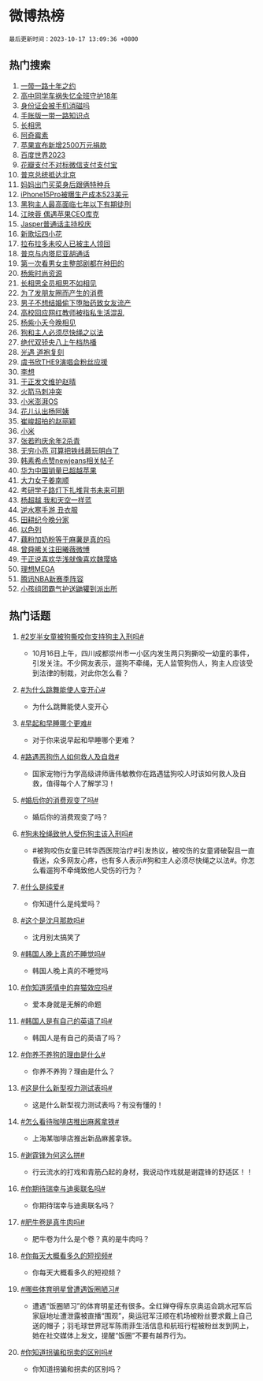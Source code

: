 # 微博热榜

`最后更新时间：2023-10-17 13:09:36 +0800`

## 热门搜索

1. [一带一路十年之约](https://m.weibo.cn/search?containerid=100103type%3D1%26t%3D10%26q%3D%23%E4%B8%80%E5%B8%A6%E4%B8%80%E8%B7%AF%E5%8D%81%E5%B9%B4%E4%B9%8B%E7%BA%A6%23&stream_entry_id=51&isnewpage=1&extparam=seat%3D1%26dgr%3D0%26stream_entry_id%3D51%26c_type%3D51%26q%3D%2523%25E4%25B8%2580%25E5%25B8%25A6%25E4%25B8%2580%25E8%25B7%25AF%25E5%258D%2581%25E5%25B9%25B4%25E4%25B9%258B%25E7%25BA%25A6%2523%26pos%3D0%26cate%3D10103%26filter_type%3Drealtimehot%26display_time%3D1697519375%26pre_seqid%3D1697519375169027179235)
1. [高中同学车祸失忆全班守护18年](https://m.weibo.cn/search?containerid=100103type%3D1%26t%3D10%26q%3D%23%E9%AB%98%E4%B8%AD%E5%90%8C%E5%AD%A6%E8%BD%A6%E7%A5%B8%E5%A4%B1%E5%BF%86%E5%85%A8%E7%8F%AD%E5%AE%88%E6%8A%A418%E5%B9%B4%23&stream_entry_id=31&isnewpage=1&extparam=seat%3D1%26filter_type%3Drealtimehot%26c_type%3D31%26stream_entry_id%3D31%26pos%3D0%26cate%3D5001%26lcate%3D5001%26realpos%3D1%26q%3D%2523%25E9%25AB%2598%25E4%25B8%25AD%25E5%2590%258C%25E5%25AD%25A6%25E8%25BD%25A6%25E7%25A5%25B8%25E5%25A4%25B1%25E5%25BF%2586%25E5%2585%25A8%25E7%258F%25AD%25E5%25AE%2588%25E6%258A%25A418%25E5%25B9%25B4%2523%26flag%3D32768%26dgr%3D0%26band_rank%3D1%26display_time%3D1697519375%26pre_seqid%3D1697519375169027179235)
1. [身份证会被手机消磁吗](https://m.weibo.cn/search?containerid=100103type%3D1%26t%3D10%26q%3D%23%E8%BA%AB%E4%BB%BD%E8%AF%81%E4%BC%9A%E8%A2%AB%E6%89%8B%E6%9C%BA%E6%B6%88%E7%A3%81%E5%90%97%23&stream_entry_id=31&isnewpage=1&extparam=seat%3D1%26filter_type%3Drealtimehot%26c_type%3D31%26stream_entry_id%3D31%26pos%3D1%26cate%3D5001%26lcate%3D5001%26realpos%3D2%26q%3D%2523%25E8%25BA%25AB%25E4%25BB%25BD%25E8%25AF%2581%25E4%25BC%259A%25E8%25A2%25AB%25E6%2589%258B%25E6%259C%25BA%25E6%25B6%2588%25E7%25A3%2581%25E5%2590%2597%2523%26flag%3D2%26dgr%3D0%26band_rank%3D2%26display_time%3D1697519375%26pre_seqid%3D1697519375169027179235)
1. [手账版一带一路知识点](https://m.weibo.cn/search?containerid=100103type%3D1%26t%3D10%26q%3D%23%E6%89%8B%E8%B4%A6%E7%89%88%E4%B8%80%E5%B8%A6%E4%B8%80%E8%B7%AF%E7%9F%A5%E8%AF%86%E7%82%B9%23&stream_entry_id=31&isnewpage=1&extparam=seat%3D1%26filter_type%3Drealtimehot%26c_type%3D31%26stream_entry_id%3D31%26pos%3D2%26cate%3D5001%26lcate%3D5001%26realpos%3D3%26q%3D%2523%25E6%2589%258B%25E8%25B4%25A6%25E7%2589%2588%25E4%25B8%2580%25E5%25B8%25A6%25E4%25B8%2580%25E8%25B7%25AF%25E7%259F%25A5%25E8%25AF%2586%25E7%2582%25B9%2523%26flag%3D0%26dgr%3D0%26band_rank%3D3%26display_time%3D1697519375%26pre_seqid%3D1697519375169027179235)
1. [长相思](https://m.weibo.cn/search?containerid=100103type%3D1%26t%3D10%26q%3D%E9%95%BF%E7%9B%B8%E6%80%9D&stream_entry_id=31&isnewpage=1&extparam=seat%3D1%26filter_type%3Drealtimehot%26c_type%3D31%26stream_entry_id%3D31%26pos%3D3%26cate%3D5001%26lcate%3D5001%26realpos%3D4%26q%3D%25E9%2595%25BF%25E7%259B%25B8%25E6%2580%259D%26flag%3D1%26dgr%3D0%26band_rank%3D4%26display_time%3D1697519375%26pre_seqid%3D1697519375169027179235)
1. [阿奇霉素](https://m.weibo.cn/search?containerid=100103type%3D1%26t%3D10%26q%3D%E9%98%BF%E5%A5%87%E9%9C%89%E7%B4%A0&stream_entry_id=31&isnewpage=1&extparam=seat%3D1%26filter_type%3Drealtimehot%26c_type%3D31%26stream_entry_id%3D31%26pos%3D4%26cate%3D5001%26lcate%3D5001%26realpos%3D5%26q%3D%25E9%2598%25BF%25E5%25A5%2587%25E9%259C%2589%25E7%25B4%25A0%26flag%3D16%26dgr%3D0%26band_rank%3D5%26display_time%3D1697519375%26pre_seqid%3D1697519375169027179235)
1. [苹果宣布新增2500万元捐款](https://m.weibo.cn/search?containerid=100103type%3D1%26t%3D10%26q%3D%23%E8%8B%B9%E6%9E%9C%E5%AE%A3%E5%B8%83%E6%96%B0%E5%A2%9E2500%E4%B8%87%E5%85%83%E6%8D%90%E6%AC%BE%23&stream_entry_id=31&isnewpage=1&extparam=seat%3D1%26filter_type%3Drealtimehot%26c_type%3D31%26stream_entry_id%3D31%26pos%3D5%26cate%3D5001%26lcate%3D5001%26realpos%3D6%26q%3D%2523%25E8%258B%25B9%25E6%259E%259C%25E5%25AE%25A3%25E5%25B8%2583%25E6%2596%25B0%25E5%25A2%259E2500%25E4%25B8%2587%25E5%2585%2583%25E6%258D%2590%25E6%25AC%25BE%2523%26flag%3D1%26dgr%3D0%26band_rank%3D6%26display_time%3D1697519375%26pre_seqid%3D1697519375169027179235)
1. [百度世界2023](https://m.weibo.cn/search?containerid=100103type%3D1%26t%3D10%26q%3D%23%E7%99%BE%E5%BA%A6%E4%B8%96%E7%95%8C2023%23&stream_entry_id=31&isnewpage=1&extparam=seat%3D1%26band_rank%3D7%26c_type%3D31%26is_ad_pos%3D1%26filter_type%3Drealtimehot%26pos%3D6%26lcate%3D5001%26adid%3D207732%26topic_ad%3D1%26q%3D%2523%25E7%2599%25BE%25E5%25BA%25A6%25E4%25B8%2596%25E7%2595%258C2023%2523%26cate%3D5001%26dgr%3D0%26stream_entry_id%3D31%26display_time%3D1697519375%26pre_seqid%3D1697519375169027179235)
1. [花瓣支付不对标微信支付支付宝](https://m.weibo.cn/search?containerid=100103type%3D1%26t%3D10%26q%3D%23%E8%8A%B1%E7%93%A3%E6%94%AF%E4%BB%98%E4%B8%8D%E5%AF%B9%E6%A0%87%E5%BE%AE%E4%BF%A1%E6%94%AF%E4%BB%98%E6%94%AF%E4%BB%98%E5%AE%9D%23&stream_entry_id=31&isnewpage=1&extparam=seat%3D1%26filter_type%3Drealtimehot%26c_type%3D31%26stream_entry_id%3D31%26pos%3D7%26cate%3D5001%26lcate%3D5001%26realpos%3D7%26q%3D%2523%25E8%258A%25B1%25E7%2593%25A3%25E6%2594%25AF%25E4%25BB%2598%25E4%25B8%258D%25E5%25AF%25B9%25E6%25A0%2587%25E5%25BE%25AE%25E4%25BF%25A1%25E6%2594%25AF%25E4%25BB%2598%25E6%2594%25AF%25E4%25BB%2598%25E5%25AE%259D%2523%26flag%3D1%26dgr%3D0%26band_rank%3D7%26display_time%3D1697519375%26pre_seqid%3D1697519375169027179235)
1. [普京总统抵达北京](https://m.weibo.cn/search?containerid=100103type%3D1%26t%3D10%26q%3D%23%E6%99%AE%E4%BA%AC%E6%80%BB%E7%BB%9F%E6%8A%B5%E8%BE%BE%E5%8C%97%E4%BA%AC%23&stream_entry_id=31&isnewpage=1&extparam=seat%3D1%26filter_type%3Drealtimehot%26c_type%3D31%26stream_entry_id%3D31%26pos%3D8%26cate%3D5001%26lcate%3D5001%26realpos%3D8%26q%3D%2523%25E6%2599%25AE%25E4%25BA%25AC%25E6%2580%25BB%25E7%25BB%259F%25E6%258A%25B5%25E8%25BE%25BE%25E5%258C%2597%25E4%25BA%25AC%2523%26flag%3D2%26dgr%3D0%26band_rank%3D8%26display_time%3D1697519375%26pre_seqid%3D1697519375169027179235)
1. [妈妈出门买菜身后跟俩特种兵](https://m.weibo.cn/search?containerid=100103type%3D1%26t%3D10%26q%3D%23%E5%A6%88%E5%A6%88%E5%87%BA%E9%97%A8%E4%B9%B0%E8%8F%9C%E8%BA%AB%E5%90%8E%E8%B7%9F%E4%BF%A9%E7%89%B9%E7%A7%8D%E5%85%B5%23&stream_entry_id=31&isnewpage=1&extparam=seat%3D1%26filter_type%3Drealtimehot%26c_type%3D31%26stream_entry_id%3D31%26pos%3D9%26cate%3D5001%26lcate%3D5001%26realpos%3D9%26q%3D%2523%25E5%25A6%2588%25E5%25A6%2588%25E5%2587%25BA%25E9%2597%25A8%25E4%25B9%25B0%25E8%258F%259C%25E8%25BA%25AB%25E5%2590%258E%25E8%25B7%259F%25E4%25BF%25A9%25E7%2589%25B9%25E7%25A7%258D%25E5%2585%25B5%2523%26flag%3D32768%26dgr%3D0%26band_rank%3D9%26display_time%3D1697519375%26pre_seqid%3D1697519375169027179235)
1. [iPhone15Pro被曝生产成本523美元](https://m.weibo.cn/search?containerid=100103type%3D1%26t%3D10%26q%3D%23iPhone15Pro%E8%A2%AB%E6%9B%9D%E7%94%9F%E4%BA%A7%E6%88%90%E6%9C%AC523%E7%BE%8E%E5%85%83%23&stream_entry_id=31&isnewpage=1&extparam=seat%3D1%26filter_type%3Drealtimehot%26c_type%3D31%26stream_entry_id%3D31%26pos%3D10%26cate%3D5001%26lcate%3D5001%26realpos%3D10%26q%3D%2523iPhone15Pro%25E8%25A2%25AB%25E6%259B%259D%25E7%2594%259F%25E4%25BA%25A7%25E6%2588%2590%25E6%259C%25AC523%25E7%25BE%258E%25E5%2585%2583%2523%26flag%3D0%26dgr%3D0%26band_rank%3D10%26display_time%3D1697519375%26pre_seqid%3D1697519375169027179235)
1. [黑狗主人最高面临七年以下有期徒刑](https://m.weibo.cn/search?containerid=100103type%3D1%26t%3D10%26q%3D%23%E9%BB%91%E7%8B%97%E4%B8%BB%E4%BA%BA%E6%9C%80%E9%AB%98%E9%9D%A2%E4%B8%B4%E4%B8%83%E5%B9%B4%E4%BB%A5%E4%B8%8B%E6%9C%89%E6%9C%9F%E5%BE%92%E5%88%91%23&stream_entry_id=31&isnewpage=1&extparam=seat%3D1%26filter_type%3Drealtimehot%26c_type%3D31%26stream_entry_id%3D31%26pos%3D11%26cate%3D5001%26lcate%3D5001%26realpos%3D11%26q%3D%2523%25E9%25BB%2591%25E7%258B%2597%25E4%25B8%25BB%25E4%25BA%25BA%25E6%259C%2580%25E9%25AB%2598%25E9%259D%25A2%25E4%25B8%25B4%25E4%25B8%2583%25E5%25B9%25B4%25E4%25BB%25A5%25E4%25B8%258B%25E6%259C%2589%25E6%259C%259F%25E5%25BE%2592%25E5%2588%2591%2523%26flag%3D1%26dgr%3D0%26band_rank%3D11%26display_time%3D1697519375%26pre_seqid%3D1697519375169027179235)
1. [江映蓉 偶遇苹果CEO库克](https://m.weibo.cn/search?containerid=100103type%3D1%26t%3D10%26q%3D%E6%B1%9F%E6%98%A0%E8%93%89+%E5%81%B6%E9%81%87%E8%8B%B9%E6%9E%9CCEO%E5%BA%93%E5%85%8B&stream_entry_id=31&isnewpage=1&extparam=seat%3D1%26filter_type%3Drealtimehot%26c_type%3D31%26stream_entry_id%3D31%26pos%3D12%26cate%3D5001%26lcate%3D5001%26realpos%3D12%26q%3D%25E6%25B1%259F%25E6%2598%25A0%25E8%2593%2589%2520%25E5%2581%25B6%25E9%2581%2587%25E8%258B%25B9%25E6%259E%259CCEO%25E5%25BA%2593%25E5%2585%258B%26flag%3D2%26dgr%3D0%26band_rank%3D12%26display_time%3D1697519375%26pre_seqid%3D1697519375169027179235)
1. [Jasper普通话主持校庆](https://m.weibo.cn/search?containerid=100103type%3D1%26t%3D10%26q%3D%23Jasper%E6%99%AE%E9%80%9A%E8%AF%9D%E4%B8%BB%E6%8C%81%E6%A0%A1%E5%BA%86%23&stream_entry_id=31&isnewpage=1&extparam=seat%3D1%26filter_type%3Drealtimehot%26c_type%3D31%26stream_entry_id%3D31%26pos%3D13%26cate%3D5001%26lcate%3D5001%26realpos%3D13%26q%3D%2523Jasper%25E6%2599%25AE%25E9%2580%259A%25E8%25AF%259D%25E4%25B8%25BB%25E6%258C%2581%25E6%25A0%25A1%25E5%25BA%2586%2523%26flag%3D1%26dgr%3D0%26band_rank%3D13%26display_time%3D1697519375%26pre_seqid%3D1697519375169027179235)
1. [新歌坛四小花](https://m.weibo.cn/search?containerid=100103type%3D1%26t%3D10%26q%3D%23%E6%96%B0%E6%AD%8C%E5%9D%9B%E5%9B%9B%E5%B0%8F%E8%8A%B1%23&stream_entry_id=31&isnewpage=1&extparam=seat%3D1%26filter_type%3Drealtimehot%26c_type%3D31%26stream_entry_id%3D31%26pos%3D14%26cate%3D5001%26lcate%3D5001%26realpos%3D14%26q%3D%2523%25E6%2596%25B0%25E6%25AD%258C%25E5%259D%259B%25E5%259B%259B%25E5%25B0%258F%25E8%258A%25B1%2523%26flag%3D1%26dgr%3D0%26band_rank%3D14%26display_time%3D1697519375%26pre_seqid%3D1697519375169027179235)
1. [拉布拉多未咬人已被主人领回](https://m.weibo.cn/search?containerid=100103type%3D1%26t%3D10%26q%3D%23%E6%8B%89%E5%B8%83%E6%8B%89%E5%A4%9A%E6%9C%AA%E5%92%AC%E4%BA%BA%E5%B7%B2%E8%A2%AB%E4%B8%BB%E4%BA%BA%E9%A2%86%E5%9B%9E%23&stream_entry_id=31&isnewpage=1&extparam=seat%3D1%26filter_type%3Drealtimehot%26c_type%3D31%26stream_entry_id%3D31%26pos%3D15%26cate%3D5001%26lcate%3D5001%26realpos%3D15%26q%3D%2523%25E6%258B%2589%25E5%25B8%2583%25E6%258B%2589%25E5%25A4%259A%25E6%259C%25AA%25E5%2592%25AC%25E4%25BA%25BA%25E5%25B7%25B2%25E8%25A2%25AB%25E4%25B8%25BB%25E4%25BA%25BA%25E9%25A2%2586%25E5%259B%259E%2523%26flag%3D0%26dgr%3D0%26band_rank%3D15%26display_time%3D1697519375%26pre_seqid%3D1697519375169027179235)
1. [普京与内塔尼亚胡通话](https://m.weibo.cn/search?containerid=100103type%3D1%26t%3D10%26q%3D%23%E6%99%AE%E4%BA%AC%E4%B8%8E%E5%86%85%E5%A1%94%E5%B0%BC%E4%BA%9A%E8%83%A1%E9%80%9A%E8%AF%9D%23&stream_entry_id=31&isnewpage=1&extparam=seat%3D1%26filter_type%3Drealtimehot%26c_type%3D31%26stream_entry_id%3D31%26pos%3D16%26cate%3D5001%26lcate%3D5001%26realpos%3D16%26q%3D%2523%25E6%2599%25AE%25E4%25BA%25AC%25E4%25B8%258E%25E5%2586%2585%25E5%25A1%2594%25E5%25B0%25BC%25E4%25BA%259A%25E8%2583%25A1%25E9%2580%259A%25E8%25AF%259D%2523%26flag%3D1%26dgr%3D0%26band_rank%3D16%26display_time%3D1697519375%26pre_seqid%3D1697519375169027179235)
1. [第一次看男女主整部剧都在种田的](https://m.weibo.cn/search?containerid=100103type%3D1%26t%3D10%26q%3D%23%E7%AC%AC%E4%B8%80%E6%AC%A1%E7%9C%8B%E7%94%B7%E5%A5%B3%E4%B8%BB%E6%95%B4%E9%83%A8%E5%89%A7%E9%83%BD%E5%9C%A8%E7%A7%8D%E7%94%B0%E7%9A%84%23&stream_entry_id=31&isnewpage=1&extparam=seat%3D1%26filter_type%3Drealtimehot%26c_type%3D31%26stream_entry_id%3D31%26pos%3D17%26cate%3D5001%26lcate%3D5001%26realpos%3D17%26q%3D%2523%25E7%25AC%25AC%25E4%25B8%2580%25E6%25AC%25A1%25E7%259C%258B%25E7%2594%25B7%25E5%25A5%25B3%25E4%25B8%25BB%25E6%2595%25B4%25E9%2583%25A8%25E5%2589%25A7%25E9%2583%25BD%25E5%259C%25A8%25E7%25A7%258D%25E7%2594%25B0%25E7%259A%2584%2523%26flag%3D0%26dgr%3D0%26band_rank%3D17%26display_time%3D1697519375%26pre_seqid%3D1697519375169027179235)
1. [杨紫时尚资源](https://m.weibo.cn/search?containerid=100103type%3D1%26t%3D10%26q%3D%23%E6%9D%A8%E7%B4%AB%E6%97%B6%E5%B0%9A%E8%B5%84%E6%BA%90%23&stream_entry_id=31&isnewpage=1&extparam=seat%3D1%26filter_type%3Drealtimehot%26c_type%3D31%26stream_entry_id%3D31%26pos%3D18%26cate%3D5001%26lcate%3D5001%26realpos%3D18%26q%3D%2523%25E6%259D%25A8%25E7%25B4%25AB%25E6%2597%25B6%25E5%25B0%259A%25E8%25B5%2584%25E6%25BA%2590%2523%26flag%3D1%26dgr%3D0%26band_rank%3D18%26display_time%3D1697519375%26pre_seqid%3D1697519375169027179235)
1. [长相思全员相思不如相见](https://m.weibo.cn/search?containerid=100103type%3D1%26t%3D10%26q%3D%23%E9%95%BF%E7%9B%B8%E6%80%9D%E5%85%A8%E5%91%98%E7%9B%B8%E6%80%9D%E4%B8%8D%E5%A6%82%E7%9B%B8%E8%A7%81%23&stream_entry_id=31&isnewpage=1&extparam=seat%3D1%26filter_type%3Drealtimehot%26c_type%3D31%26stream_entry_id%3D31%26pos%3D19%26cate%3D5001%26lcate%3D5001%26realpos%3D19%26q%3D%2523%25E9%2595%25BF%25E7%259B%25B8%25E6%2580%259D%25E5%2585%25A8%25E5%2591%2598%25E7%259B%25B8%25E6%2580%259D%25E4%25B8%258D%25E5%25A6%2582%25E7%259B%25B8%25E8%25A7%2581%2523%26flag%3D1%26dgr%3D0%26band_rank%3D19%26display_time%3D1697519375%26pre_seqid%3D1697519375169027179235)
1. [为了发朋友圈而产生的消费](https://m.weibo.cn/search?containerid=100103type%3D1%26t%3D10%26q%3D%23%E4%B8%BA%E4%BA%86%E5%8F%91%E6%9C%8B%E5%8F%8B%E5%9C%88%E8%80%8C%E4%BA%A7%E7%94%9F%E7%9A%84%E6%B6%88%E8%B4%B9%23&stream_entry_id=31&isnewpage=1&extparam=seat%3D1%26filter_type%3Drealtimehot%26c_type%3D31%26stream_entry_id%3D31%26pos%3D20%26cate%3D5001%26lcate%3D5001%26realpos%3D20%26q%3D%2523%25E4%25B8%25BA%25E4%25BA%2586%25E5%258F%2591%25E6%259C%258B%25E5%258F%258B%25E5%259C%2588%25E8%2580%258C%25E4%25BA%25A7%25E7%2594%259F%25E7%259A%2584%25E6%25B6%2588%25E8%25B4%25B9%2523%26flag%3D1%26dgr%3D0%26band_rank%3D20%26display_time%3D1697519375%26pre_seqid%3D1697519375169027179235)
1. [男子不想结婚偷下堕胎药致女友流产](https://m.weibo.cn/search?containerid=100103type%3D1%26t%3D10%26q%3D%23%E7%94%B7%E5%AD%90%E4%B8%8D%E6%83%B3%E7%BB%93%E5%A9%9A%E5%81%B7%E4%B8%8B%E5%A0%95%E8%83%8E%E8%8D%AF%E8%87%B4%E5%A5%B3%E5%8F%8B%E6%B5%81%E4%BA%A7%23&stream_entry_id=31&isnewpage=1&extparam=seat%3D1%26filter_type%3Drealtimehot%26c_type%3D31%26stream_entry_id%3D31%26pos%3D21%26cate%3D5001%26lcate%3D5001%26realpos%3D21%26q%3D%2523%25E7%2594%25B7%25E5%25AD%2590%25E4%25B8%258D%25E6%2583%25B3%25E7%25BB%2593%25E5%25A9%259A%25E5%2581%25B7%25E4%25B8%258B%25E5%25A0%2595%25E8%2583%258E%25E8%258D%25AF%25E8%2587%25B4%25E5%25A5%25B3%25E5%258F%258B%25E6%25B5%2581%25E4%25BA%25A7%2523%26flag%3D1%26dgr%3D0%26band_rank%3D21%26display_time%3D1697519375%26pre_seqid%3D1697519375169027179235)
1. [高校回应网红教师被指私生活混乱](https://m.weibo.cn/search?containerid=100103type%3D1%26t%3D10%26q%3D%23%E9%AB%98%E6%A0%A1%E5%9B%9E%E5%BA%94%E7%BD%91%E7%BA%A2%E6%95%99%E5%B8%88%E8%A2%AB%E6%8C%87%E7%A7%81%E7%94%9F%E6%B4%BB%E6%B7%B7%E4%B9%B1%23&stream_entry_id=31&isnewpage=1&extparam=seat%3D1%26filter_type%3Drealtimehot%26c_type%3D31%26stream_entry_id%3D31%26pos%3D22%26cate%3D5001%26lcate%3D5001%26realpos%3D22%26q%3D%2523%25E9%25AB%2598%25E6%25A0%25A1%25E5%259B%259E%25E5%25BA%2594%25E7%25BD%2591%25E7%25BA%25A2%25E6%2595%2599%25E5%25B8%2588%25E8%25A2%25AB%25E6%258C%2587%25E7%25A7%2581%25E7%2594%259F%25E6%25B4%25BB%25E6%25B7%25B7%25E4%25B9%25B1%2523%26flag%3D2%26dgr%3D0%26band_rank%3D22%26display_time%3D1697519375%26pre_seqid%3D1697519375169027179235)
1. [杨紫小夭今晚相见](https://m.weibo.cn/search?containerid=100103type%3D1%26t%3D10%26q%3D%23%E6%9D%A8%E7%B4%AB%E5%B0%8F%E5%A4%AD%E4%BB%8A%E6%99%9A%E7%9B%B8%E8%A7%81%23&stream_entry_id=31&isnewpage=1&extparam=seat%3D1%26filter_type%3Drealtimehot%26c_type%3D31%26stream_entry_id%3D31%26pos%3D23%26cate%3D5001%26lcate%3D5001%26realpos%3D23%26q%3D%2523%25E6%259D%25A8%25E7%25B4%25AB%25E5%25B0%258F%25E5%25A4%25AD%25E4%25BB%258A%25E6%2599%259A%25E7%259B%25B8%25E8%25A7%2581%2523%26flag%3D1%26dgr%3D0%26band_rank%3D23%26display_time%3D1697519375%26pre_seqid%3D1697519375169027179235)
1. [狗和主人必须尽快绳之以法](https://m.weibo.cn/search?containerid=100103type%3D1%26t%3D10%26q%3D%23%E7%8B%97%E5%92%8C%E4%B8%BB%E4%BA%BA%E5%BF%85%E9%A1%BB%E5%B0%BD%E5%BF%AB%E7%BB%B3%E4%B9%8B%E4%BB%A5%E6%B3%95%23&stream_entry_id=31&isnewpage=1&extparam=seat%3D1%26filter_type%3Drealtimehot%26c_type%3D31%26stream_entry_id%3D31%26pos%3D24%26cate%3D5001%26lcate%3D5001%26realpos%3D24%26q%3D%2523%25E7%258B%2597%25E5%2592%258C%25E4%25B8%25BB%25E4%25BA%25BA%25E5%25BF%2585%25E9%25A1%25BB%25E5%25B0%25BD%25E5%25BF%25AB%25E7%25BB%25B3%25E4%25B9%258B%25E4%25BB%25A5%25E6%25B3%2595%2523%26flag%3D0%26dgr%3D0%26band_rank%3D24%26display_time%3D1697519375%26pre_seqid%3D1697519375169027179235)
1. [绝代双骄央八上午档热播](https://m.weibo.cn/search?containerid=100103type%3D1%26t%3D10%26q%3D%23%E7%BB%9D%E4%BB%A3%E5%8F%8C%E9%AA%84%E5%A4%AE%E5%85%AB%E4%B8%8A%E5%8D%88%E6%A1%A3%E7%83%AD%E6%92%AD%23&stream_entry_id=31&isnewpage=1&extparam=seat%3D1%26filter_type%3Drealtimehot%26c_type%3D31%26stream_entry_id%3D31%26pos%3D25%26cate%3D5001%26lcate%3D5001%26realpos%3D25%26q%3D%2523%25E7%25BB%259D%25E4%25BB%25A3%25E5%258F%258C%25E9%25AA%2584%25E5%25A4%25AE%25E5%2585%25AB%25E4%25B8%258A%25E5%258D%2588%25E6%25A1%25A3%25E7%2583%25AD%25E6%2592%25AD%2523%26flag%3D1%26dgr%3D0%26band_rank%3D25%26display_time%3D1697519375%26pre_seqid%3D1697519375169027179235)
1. [光遇 道袍复刻](https://m.weibo.cn/search?containerid=100103type%3D1%26t%3D10%26q%3D%E5%85%89%E9%81%87+%E9%81%93%E8%A2%8D%E5%A4%8D%E5%88%BB&stream_entry_id=31&isnewpage=1&extparam=seat%3D1%26filter_type%3Drealtimehot%26c_type%3D31%26stream_entry_id%3D31%26pos%3D26%26cate%3D5001%26lcate%3D5001%26realpos%3D26%26q%3D%25E5%2585%2589%25E9%2581%2587%2520%25E9%2581%2593%25E8%25A2%258D%25E5%25A4%258D%25E5%2588%25BB%26flag%3D1%26dgr%3D0%26band_rank%3D26%26display_time%3D1697519375%26pre_seqid%3D1697519375169027179235)
1. [虞书欣THE9演唱会粉丝应援](https://m.weibo.cn/search?containerid=100103type%3D1%26t%3D10%26q%3D%23%E8%99%9E%E4%B9%A6%E6%AC%A3THE9%E6%BC%94%E5%94%B1%E4%BC%9A%E7%B2%89%E4%B8%9D%E5%BA%94%E6%8F%B4%23&stream_entry_id=31&isnewpage=1&extparam=seat%3D1%26filter_type%3Drealtimehot%26c_type%3D31%26stream_entry_id%3D31%26pos%3D27%26cate%3D5001%26lcate%3D5001%26realpos%3D27%26q%3D%2523%25E8%2599%259E%25E4%25B9%25A6%25E6%25AC%25A3THE9%25E6%25BC%2594%25E5%2594%25B1%25E4%25BC%259A%25E7%25B2%2589%25E4%25B8%259D%25E5%25BA%2594%25E6%258F%25B4%2523%26flag%3D1%26dgr%3D0%26band_rank%3D27%26display_time%3D1697519375%26pre_seqid%3D1697519375169027179235)
1. [李想](https://m.weibo.cn/search?containerid=100103type%3D1%26t%3D10%26q%3D%E6%9D%8E%E6%83%B3&stream_entry_id=31&isnewpage=1&extparam=seat%3D1%26filter_type%3Drealtimehot%26c_type%3D31%26stream_entry_id%3D31%26pos%3D28%26cate%3D5001%26lcate%3D5001%26realpos%3D28%26q%3D%25E6%259D%258E%25E6%2583%25B3%26flag%3D1%26dgr%3D0%26band_rank%3D28%26display_time%3D1697519375%26pre_seqid%3D1697519375169027179235)
1. [于正发文维护赵晴](https://m.weibo.cn/search?containerid=100103type%3D1%26t%3D10%26q%3D%23%E4%BA%8E%E6%AD%A3%E5%8F%91%E6%96%87%E7%BB%B4%E6%8A%A4%E8%B5%B5%E6%99%B4%23&stream_entry_id=31&isnewpage=1&extparam=seat%3D1%26filter_type%3Drealtimehot%26c_type%3D31%26stream_entry_id%3D31%26pos%3D29%26cate%3D5001%26lcate%3D5001%26realpos%3D29%26q%3D%2523%25E4%25BA%258E%25E6%25AD%25A3%25E5%258F%2591%25E6%2596%2587%25E7%25BB%25B4%25E6%258A%25A4%25E8%25B5%25B5%25E6%2599%25B4%2523%26flag%3D0%26dgr%3D0%26band_rank%3D29%26display_time%3D1697519375%26pre_seqid%3D1697519375169027179235)
1. [火箭马刺冲突](https://m.weibo.cn/search?containerid=100103type%3D1%26t%3D10%26q%3D%23%E7%81%AB%E7%AE%AD%E9%A9%AC%E5%88%BA%E5%86%B2%E7%AA%81%23&stream_entry_id=31&isnewpage=1&extparam=seat%3D1%26filter_type%3Drealtimehot%26c_type%3D31%26stream_entry_id%3D31%26pos%3D30%26cate%3D5001%26lcate%3D5001%26realpos%3D30%26q%3D%2523%25E7%2581%25AB%25E7%25AE%25AD%25E9%25A9%25AC%25E5%2588%25BA%25E5%2586%25B2%25E7%25AA%2581%2523%26flag%3D1%26dgr%3D0%26band_rank%3D30%26display_time%3D1697519375%26pre_seqid%3D1697519375169027179235)
1. [小米澎湃OS](https://m.weibo.cn/search?containerid=100103type%3D1%26t%3D10%26q%3D%23%E5%B0%8F%E7%B1%B3%E6%BE%8E%E6%B9%83OS%23&stream_entry_id=31&isnewpage=1&extparam=seat%3D1%26filter_type%3Drealtimehot%26c_type%3D31%26stream_entry_id%3D31%26pos%3D31%26cate%3D5001%26lcate%3D5001%26realpos%3D31%26q%3D%2523%25E5%25B0%258F%25E7%25B1%25B3%25E6%25BE%258E%25E6%25B9%2583OS%2523%26flag%3D1%26dgr%3D0%26band_rank%3D31%26display_time%3D1697519375%26pre_seqid%3D1697519375169027179235)
1. [花儿认出杨阿姨](https://m.weibo.cn/search?containerid=100103type%3D1%26t%3D10%26q%3D%23%E8%8A%B1%E5%84%BF%E8%AE%A4%E5%87%BA%E6%9D%A8%E9%98%BF%E5%A7%A8%23&stream_entry_id=31&isnewpage=1&extparam=seat%3D1%26filter_type%3Drealtimehot%26c_type%3D31%26stream_entry_id%3D31%26pos%3D32%26cate%3D5001%26lcate%3D5001%26realpos%3D32%26q%3D%2523%25E8%258A%25B1%25E5%2584%25BF%25E8%25AE%25A4%25E5%2587%25BA%25E6%259D%25A8%25E9%2598%25BF%25E5%25A7%25A8%2523%26flag%3D1%26dgr%3D0%26band_rank%3D32%26display_time%3D1697519375%26pre_seqid%3D1697519375169027179235)
1. [崔峻超拍的赵丽颖](https://m.weibo.cn/search?containerid=100103type%3D1%26t%3D10%26q%3D%23%E5%B4%94%E5%B3%BB%E8%B6%85%E6%8B%8D%E7%9A%84%E8%B5%B5%E4%B8%BD%E9%A2%96%23&stream_entry_id=31&isnewpage=1&extparam=seat%3D1%26filter_type%3Drealtimehot%26c_type%3D31%26stream_entry_id%3D31%26pos%3D33%26cate%3D5001%26lcate%3D5001%26realpos%3D33%26q%3D%2523%25E5%25B4%2594%25E5%25B3%25BB%25E8%25B6%2585%25E6%258B%258D%25E7%259A%2584%25E8%25B5%25B5%25E4%25B8%25BD%25E9%25A2%2596%2523%26flag%3D1%26dgr%3D0%26band_rank%3D33%26display_time%3D1697519375%26pre_seqid%3D1697519375169027179235)
1. [小米](https://m.weibo.cn/search?containerid=100103type%3D1%26t%3D10%26q%3D%E5%B0%8F%E7%B1%B3&stream_entry_id=31&isnewpage=1&extparam=seat%3D1%26filter_type%3Drealtimehot%26c_type%3D31%26stream_entry_id%3D31%26pos%3D34%26cate%3D5001%26lcate%3D5001%26realpos%3D34%26q%3D%25E5%25B0%258F%25E7%25B1%25B3%26flag%3D1%26dgr%3D0%26band_rank%3D34%26display_time%3D1697519375%26pre_seqid%3D1697519375169027179235)
1. [张若昀庆余年2杀青](https://m.weibo.cn/search?containerid=100103type%3D1%26t%3D10%26q%3D%23%E5%BC%A0%E8%8B%A5%E6%98%80%E5%BA%86%E4%BD%99%E5%B9%B42%E6%9D%80%E9%9D%92%23&stream_entry_id=31&isnewpage=1&extparam=seat%3D1%26filter_type%3Drealtimehot%26c_type%3D31%26stream_entry_id%3D31%26pos%3D35%26cate%3D5001%26lcate%3D5001%26realpos%3D35%26q%3D%2523%25E5%25BC%25A0%25E8%258B%25A5%25E6%2598%2580%25E5%25BA%2586%25E4%25BD%2599%25E5%25B9%25B42%25E6%259D%2580%25E9%259D%2592%2523%26flag%3D1%26dgr%3D0%26band_rank%3D35%26display_time%3D1697519375%26pre_seqid%3D1697519375169027179235)
1. [无穷小亮 可算把铁线蕨玩明白了](https://m.weibo.cn/search?containerid=100103type%3D1%26t%3D10%26q%3D%E6%97%A0%E7%A9%B7%E5%B0%8F%E4%BA%AE+%E5%8F%AF%E7%AE%97%E6%8A%8A%E9%93%81%E7%BA%BF%E8%95%A8%E7%8E%A9%E6%98%8E%E7%99%BD%E4%BA%86&stream_entry_id=31&isnewpage=1&extparam=seat%3D1%26filter_type%3Drealtimehot%26c_type%3D31%26stream_entry_id%3D31%26pos%3D36%26cate%3D5001%26lcate%3D5001%26realpos%3D36%26q%3D%25E6%2597%25A0%25E7%25A9%25B7%25E5%25B0%258F%25E4%25BA%25AE%2520%25E5%258F%25AF%25E7%25AE%2597%25E6%258A%258A%25E9%2593%2581%25E7%25BA%25BF%25E8%2595%25A8%25E7%258E%25A9%25E6%2598%258E%25E7%2599%25BD%25E4%25BA%2586%26flag%3D1%26dgr%3D0%26band_rank%3D36%26display_time%3D1697519375%26pre_seqid%3D1697519375169027179235)
1. [韩素希点赞newjeans相关帖子](https://m.weibo.cn/search?containerid=100103type%3D1%26t%3D10%26q%3D%23%E9%9F%A9%E7%B4%A0%E5%B8%8C%E7%82%B9%E8%B5%9Enewjeans%E7%9B%B8%E5%85%B3%E5%B8%96%E5%AD%90%23&stream_entry_id=31&isnewpage=1&extparam=seat%3D1%26filter_type%3Drealtimehot%26c_type%3D31%26stream_entry_id%3D31%26pos%3D37%26cate%3D5001%26lcate%3D5001%26realpos%3D37%26q%3D%2523%25E9%259F%25A9%25E7%25B4%25A0%25E5%25B8%258C%25E7%2582%25B9%25E8%25B5%259Enewjeans%25E7%259B%25B8%25E5%2585%25B3%25E5%25B8%2596%25E5%25AD%2590%2523%26flag%3D1%26dgr%3D0%26band_rank%3D37%26display_time%3D1697519375%26pre_seqid%3D1697519375169027179235)
1. [华为中国销量已超越苹果](https://m.weibo.cn/search?containerid=100103type%3D1%26t%3D10%26q%3D%23%E5%8D%8E%E4%B8%BA%E4%B8%AD%E5%9B%BD%E9%94%80%E9%87%8F%E5%B7%B2%E8%B6%85%E8%B6%8A%E8%8B%B9%E6%9E%9C%23&stream_entry_id=31&isnewpage=1&extparam=seat%3D1%26filter_type%3Drealtimehot%26c_type%3D31%26stream_entry_id%3D31%26pos%3D38%26cate%3D5001%26lcate%3D5001%26realpos%3D38%26q%3D%2523%25E5%258D%258E%25E4%25B8%25BA%25E4%25B8%25AD%25E5%259B%25BD%25E9%2594%2580%25E9%2587%258F%25E5%25B7%25B2%25E8%25B6%2585%25E8%25B6%258A%25E8%258B%25B9%25E6%259E%259C%2523%26flag%3D0%26dgr%3D0%26band_rank%3D38%26display_time%3D1697519375%26pre_seqid%3D1697519375169027179235)
1. [大力女子姜南顺](https://m.weibo.cn/search?containerid=100103type%3D1%26t%3D10%26q%3D%E5%A4%A7%E5%8A%9B%E5%A5%B3%E5%AD%90%E5%A7%9C%E5%8D%97%E9%A1%BA&stream_entry_id=31&isnewpage=1&extparam=seat%3D1%26filter_type%3Drealtimehot%26c_type%3D31%26stream_entry_id%3D31%26pos%3D39%26cate%3D5001%26lcate%3D5001%26realpos%3D39%26q%3D%25E5%25A4%25A7%25E5%258A%259B%25E5%25A5%25B3%25E5%25AD%2590%25E5%25A7%259C%25E5%258D%2597%25E9%25A1%25BA%26flag%3D0%26dgr%3D0%26band_rank%3D39%26display_time%3D1697519375%26pre_seqid%3D1697519375169027179235)
1. [考研学子路灯下扎堆背书未来可期](https://m.weibo.cn/search?containerid=100103type%3D1%26t%3D10%26q%3D%23%E8%80%83%E7%A0%94%E5%AD%A6%E5%AD%90%E8%B7%AF%E7%81%AF%E4%B8%8B%E6%89%8E%E5%A0%86%E8%83%8C%E4%B9%A6%E6%9C%AA%E6%9D%A5%E5%8F%AF%E6%9C%9F%23&stream_entry_id=31&isnewpage=1&extparam=seat%3D1%26filter_type%3Drealtimehot%26c_type%3D31%26stream_entry_id%3D31%26pos%3D40%26cate%3D5001%26lcate%3D5001%26realpos%3D40%26q%3D%2523%25E8%2580%2583%25E7%25A0%2594%25E5%25AD%25A6%25E5%25AD%2590%25E8%25B7%25AF%25E7%2581%25AF%25E4%25B8%258B%25E6%2589%258E%25E5%25A0%2586%25E8%2583%258C%25E4%25B9%25A6%25E6%259C%25AA%25E6%259D%25A5%25E5%258F%25AF%25E6%259C%259F%2523%26flag%3D32768%26dgr%3D0%26band_rank%3D40%26display_time%3D1697519375%26pre_seqid%3D1697519375169027179235)
1. [杨超越 我和天空一样蓝](https://m.weibo.cn/search?containerid=100103type%3D1%26t%3D10%26q%3D%E6%9D%A8%E8%B6%85%E8%B6%8A+%E6%88%91%E5%92%8C%E5%A4%A9%E7%A9%BA%E4%B8%80%E6%A0%B7%E8%93%9D&stream_entry_id=31&isnewpage=1&extparam=seat%3D1%26filter_type%3Drealtimehot%26c_type%3D31%26stream_entry_id%3D31%26pos%3D41%26cate%3D5001%26lcate%3D5001%26realpos%3D41%26q%3D%25E6%259D%25A8%25E8%25B6%2585%25E8%25B6%258A%2520%25E6%2588%2591%25E5%2592%258C%25E5%25A4%25A9%25E7%25A9%25BA%25E4%25B8%2580%25E6%25A0%25B7%25E8%2593%259D%26flag%3D1%26dgr%3D0%26band_rank%3D41%26display_time%3D1697519375%26pre_seqid%3D1697519375169027179235)
1. [逆水寒手游 丑衣服](https://m.weibo.cn/search?containerid=100103type%3D1%26t%3D10%26q%3D%E9%80%86%E6%B0%B4%E5%AF%92%E6%89%8B%E6%B8%B8+%E4%B8%91%E8%A1%A3%E6%9C%8D&stream_entry_id=31&isnewpage=1&extparam=seat%3D1%26filter_type%3Drealtimehot%26c_type%3D31%26stream_entry_id%3D31%26pos%3D42%26cate%3D5001%26lcate%3D5001%26realpos%3D42%26q%3D%25E9%2580%2586%25E6%25B0%25B4%25E5%25AF%2592%25E6%2589%258B%25E6%25B8%25B8%2520%25E4%25B8%2591%25E8%25A1%25A3%25E6%259C%258D%26flag%3D1%26dgr%3D0%26band_rank%3D42%26display_time%3D1697519375%26pre_seqid%3D1697519375169027179235)
1. [田耕纪今晚分家](https://m.weibo.cn/search?containerid=100103type%3D1%26t%3D10%26q%3D%23%E7%94%B0%E8%80%95%E7%BA%AA%E4%BB%8A%E6%99%9A%E5%88%86%E5%AE%B6%23&stream_entry_id=31&isnewpage=1&extparam=seat%3D1%26filter_type%3Drealtimehot%26c_type%3D31%26stream_entry_id%3D31%26pos%3D43%26cate%3D5001%26lcate%3D5001%26realpos%3D43%26q%3D%2523%25E7%2594%25B0%25E8%2580%2595%25E7%25BA%25AA%25E4%25BB%258A%25E6%2599%259A%25E5%2588%2586%25E5%25AE%25B6%2523%26flag%3D1%26dgr%3D0%26band_rank%3D43%26display_time%3D1697519375%26pre_seqid%3D1697519375169027179235)
1. [以色列](https://m.weibo.cn/search?containerid=100103type%3D1%26t%3D10%26q%3D%23%E4%BB%A5%E8%89%B2%E5%88%97%23&stream_entry_id=31&isnewpage=1&extparam=seat%3D1%26filter_type%3Drealtimehot%26c_type%3D31%26stream_entry_id%3D31%26pos%3D44%26cate%3D5001%26lcate%3D5001%26realpos%3D44%26q%3D%2523%25E4%25BB%25A5%25E8%2589%25B2%25E5%2588%2597%2523%26flag%3D0%26dgr%3D0%26band_rank%3D44%26display_time%3D1697519375%26pre_seqid%3D1697519375169027179235)
1. [藕粉加奶粉等于麻薯是真的吗](https://m.weibo.cn/search?containerid=100103type%3D1%26t%3D10%26q%3D%E8%97%95%E7%B2%89%E5%8A%A0%E5%A5%B6%E7%B2%89%E7%AD%89%E4%BA%8E%E9%BA%BB%E8%96%AF%E6%98%AF%E7%9C%9F%E7%9A%84%E5%90%97&stream_entry_id=31&isnewpage=1&extparam=seat%3D1%26filter_type%3Drealtimehot%26c_type%3D31%26stream_entry_id%3D31%26pos%3D45%26cate%3D5001%26lcate%3D5001%26realpos%3D45%26q%3D%25E8%2597%2595%25E7%25B2%2589%25E5%258A%25A0%25E5%25A5%25B6%25E7%25B2%2589%25E7%25AD%2589%25E4%25BA%258E%25E9%25BA%25BB%25E8%2596%25AF%25E6%2598%25AF%25E7%259C%259F%25E7%259A%2584%25E5%2590%2597%26flag%3D0%26dgr%3D0%26band_rank%3D45%26display_time%3D1697519375%26pre_seqid%3D1697519375169027179235)
1. [曾舜晞关注田曦薇微博](https://m.weibo.cn/search?containerid=100103type%3D1%26t%3D10%26q%3D%23%E6%9B%BE%E8%88%9C%E6%99%9E%E5%85%B3%E6%B3%A8%E7%94%B0%E6%9B%A6%E8%96%87%E5%BE%AE%E5%8D%9A%23&stream_entry_id=31&isnewpage=1&extparam=seat%3D1%26filter_type%3Drealtimehot%26c_type%3D31%26stream_entry_id%3D31%26pos%3D46%26cate%3D5001%26lcate%3D5001%26realpos%3D46%26q%3D%2523%25E6%259B%25BE%25E8%2588%259C%25E6%2599%259E%25E5%2585%25B3%25E6%25B3%25A8%25E7%2594%25B0%25E6%259B%25A6%25E8%2596%2587%25E5%25BE%25AE%25E5%258D%259A%2523%26flag%3D1%26dgr%3D0%26band_rank%3D46%26display_time%3D1697519375%26pre_seqid%3D1697519375169027179235)
1. [于正说喜欢华浅就像喜欢魏璎珞](https://m.weibo.cn/search?containerid=100103type%3D1%26t%3D10%26q%3D%23%E4%BA%8E%E6%AD%A3%E8%AF%B4%E5%96%9C%E6%AC%A2%E5%8D%8E%E6%B5%85%E5%B0%B1%E5%83%8F%E5%96%9C%E6%AC%A2%E9%AD%8F%E7%92%8E%E7%8F%9E%23&stream_entry_id=31&isnewpage=1&extparam=seat%3D1%26filter_type%3Drealtimehot%26c_type%3D31%26stream_entry_id%3D31%26pos%3D47%26cate%3D5001%26lcate%3D5001%26realpos%3D47%26q%3D%2523%25E4%25BA%258E%25E6%25AD%25A3%25E8%25AF%25B4%25E5%2596%259C%25E6%25AC%25A2%25E5%258D%258E%25E6%25B5%2585%25E5%25B0%25B1%25E5%2583%258F%25E5%2596%259C%25E6%25AC%25A2%25E9%25AD%258F%25E7%2592%258E%25E7%258F%259E%2523%26flag%3D1%26dgr%3D0%26band_rank%3D47%26display_time%3D1697519375%26pre_seqid%3D1697519375169027179235)
1. [理想MEGA](https://m.weibo.cn/search?containerid=100103type%3D1%26t%3D10%26q%3D%E7%90%86%E6%83%B3MEGA&stream_entry_id=31&isnewpage=1&extparam=seat%3D1%26filter_type%3Drealtimehot%26c_type%3D31%26stream_entry_id%3D31%26pos%3D48%26cate%3D5001%26lcate%3D5001%26realpos%3D48%26q%3D%25E7%2590%2586%25E6%2583%25B3MEGA%26flag%3D0%26dgr%3D0%26band_rank%3D48%26display_time%3D1697519375%26pre_seqid%3D1697519375169027179235)
1. [腾讯NBA新赛季阵容](https://m.weibo.cn/search?containerid=100103type%3D1%26t%3D10%26q%3D%23%E8%85%BE%E8%AE%AFNBA%E6%96%B0%E8%B5%9B%E5%AD%A3%E9%98%B5%E5%AE%B9%23&stream_entry_id=31&isnewpage=1&extparam=seat%3D1%26filter_type%3Drealtimehot%26c_type%3D31%26stream_entry_id%3D31%26pos%3D49%26cate%3D5001%26lcate%3D5001%26realpos%3D49%26q%3D%2523%25E8%2585%25BE%25E8%25AE%25AFNBA%25E6%2596%25B0%25E8%25B5%259B%25E5%25AD%25A3%25E9%2598%25B5%25E5%25AE%25B9%2523%26flag%3D1%26dgr%3D0%26band_rank%3D49%26display_time%3D1697519375%26pre_seqid%3D1697519375169027179235)
1. [小孩组团霸气护送鼬獾到派出所](https://m.weibo.cn/search?containerid=100103type%3D1%26t%3D10%26q%3D%23%E5%B0%8F%E5%AD%A9%E7%BB%84%E5%9B%A2%E9%9C%B8%E6%B0%94%E6%8A%A4%E9%80%81%E9%BC%AC%E7%8D%BE%E5%88%B0%E6%B4%BE%E5%87%BA%E6%89%80%23&stream_entry_id=31&isnewpage=1&extparam=seat%3D1%26filter_type%3Drealtimehot%26c_type%3D31%26stream_entry_id%3D31%26pos%3D50%26cate%3D5001%26lcate%3D5001%26realpos%3D50%26q%3D%2523%25E5%25B0%258F%25E5%25AD%25A9%25E7%25BB%2584%25E5%259B%25A2%25E9%259C%25B8%25E6%25B0%2594%25E6%258A%25A4%25E9%2580%2581%25E9%25BC%25AC%25E7%258D%25BE%25E5%2588%25B0%25E6%25B4%25BE%25E5%2587%25BA%25E6%2589%2580%2523%26flag%3D32768%26dgr%3D0%26band_rank%3D50%26display_time%3D1697519375%26pre_seqid%3D1697519375169027179235)

## 热门话题

1. [#2岁半女童被狗撕咬你支持狗主入刑吗#](https://m.weibo.cn/search?containerid=231522type%3D1%26t%3D10%26q%3D%232%E5%B2%81%E5%8D%8A%E5%A5%B3%E7%AB%A5%E8%A2%AB%E7%8B%97%E6%92%95%E5%92%AC%E4%BD%A0%E6%94%AF%E6%8C%81%E7%8B%97%E4%B8%BB%E5%85%A5%E5%88%91%E5%90%97%23&stream_entry_id=128&isnewpage=1&extparam=seat%3D1%26lcate%3D5004%26unitid%3D1697498248645%26c_type%3D128%26pos%3D1-0-0%26dgr%3D0%26cate%3D5004%26display_time%3D1697519376%26pre_seqid%3D169751937609601970476)
    - 10月16日上午，四川成都崇州市一小区内发生两只狗撕咬一幼童的事件，引发关注。不少网友表示，遛狗不牵绳，无人监管狗伤人，狗主人应该受到法律的制裁，对此你怎么看？  ​

1. [#为什么跳舞能使人变开心#](https://m.weibo.cn/search?containerid=231522type%3D1%26t%3D10%26q%3D%23%E4%B8%BA%E4%BB%80%E4%B9%88%E8%B7%B3%E8%88%9E%E8%83%BD%E4%BD%BF%E4%BA%BA%E5%8F%98%E5%BC%80%E5%BF%83%23&stream_entry_id=128&isnewpage=1&extparam=seat%3D1%26lcate%3D5004%26unitid%3D1697509960598%26c_type%3D128%26pos%3D1-0-1%26dgr%3D0%26cate%3D5004%26display_time%3D1697519376%26pre_seqid%3D169751937609601970476)
    - 为什么跳舞能使人变开心

1. [#早起和早睡哪个更难#](https://m.weibo.cn/search?containerid=231522type%3D1%26t%3D10%26q%3D%23%E6%97%A9%E8%B5%B7%E5%92%8C%E6%97%A9%E7%9D%A1%E5%93%AA%E4%B8%AA%E6%9B%B4%E9%9A%BE%23&stream_entry_id=128&isnewpage=1&extparam=seat%3D1%26lcate%3D5004%26unitid%3D1697498894449%26c_type%3D128%26pos%3D1-0-2%26dgr%3D0%26cate%3D5004%26display_time%3D1697519376%26pre_seqid%3D169751937609601970476)
    - 对于你来说早起和早睡哪个更难？

1. [#路遇恶狗伤人如何救人及自救#](https://m.weibo.cn/search?containerid=231522type%3D1%26t%3D10%26q%3D%23%E8%B7%AF%E9%81%87%E6%81%B6%E7%8B%97%E4%BC%A4%E4%BA%BA%E5%A6%82%E4%BD%95%E6%95%91%E4%BA%BA%E5%8F%8A%E8%87%AA%E6%95%91%23&stream_entry_id=128&isnewpage=1&extparam=seat%3D1%26lcate%3D5004%26unitid%3D1697509962858%26c_type%3D128%26pos%3D1-0-3%26dgr%3D0%26cate%3D5004%26display_time%3D1697519376%26pre_seqid%3D169751937609601970476)
    - 国家宠物行为学高级讲师唐伟敏教你在路遇猛狗咬人时该如何救人及自救，值得每个人了解学习！

1. [#婚后你的消费观变了吗#](https://m.weibo.cn/search?containerid=231522type%3D1%26t%3D10%26q%3D%23%E5%A9%9A%E5%90%8E%E4%BD%A0%E7%9A%84%E6%B6%88%E8%B4%B9%E8%A7%82%E5%8F%98%E4%BA%86%E5%90%97%23&stream_entry_id=128&isnewpage=1&extparam=seat%3D1%26lcate%3D5004%26unitid%3D1697513544104%26c_type%3D128%26pos%3D1-0-4%26dgr%3D0%26cate%3D5004%26display_time%3D1697519376%26pre_seqid%3D169751937609601970476)
    - 婚后你的消费观变了吗？

1. [#狗未拴绳致他人受伤狗主该入刑吗#](https://m.weibo.cn/search?containerid=231522type%3D1%26t%3D10%26q%3D%23%E7%8B%97%E6%9C%AA%E6%8B%B4%E7%BB%B3%E8%87%B4%E4%BB%96%E4%BA%BA%E5%8F%97%E4%BC%A4%E7%8B%97%E4%B8%BB%E8%AF%A5%E5%85%A5%E5%88%91%E5%90%97%23&stream_entry_id=128&isnewpage=1&extparam=seat%3D1%26lcate%3D5004%26unitid%3D1697515060588%26c_type%3D128%26pos%3D1-0-5%26dgr%3D0%26cate%3D5004%26display_time%3D1697519376%26pre_seqid%3D169751937609601970476)
    - #被狗咬伤女童已转华西医院治疗#引发热议，被咬伤的女童肾破裂且一直昏迷，众多网友心疼，也有多人表示#狗和主人必须尽快绳之以法#。你怎么看遛狗不牵绳致他人受伤的行为？

1. [#什么是纯爱#](https://m.weibo.cn/search?containerid=231522type%3D1%26t%3D10%26q%3D%23%E4%BB%80%E4%B9%88%E6%98%AF%E7%BA%AF%E7%88%B1%23&stream_entry_id=128&isnewpage=1&extparam=seat%3D1%26lcate%3D5004%26unitid%3D1697437604975%26c_type%3D128%26pos%3D1-0-6%26dgr%3D0%26cate%3D5004%26display_time%3D1697519376%26pre_seqid%3D169751937609601970476)
    - 你知道什么是纯爱吗？

1. [#这个是沈月那款吗#](https://m.weibo.cn/search?containerid=231522type%3D1%26t%3D10%26q%3D%23%E8%BF%99%E4%B8%AA%E6%98%AF%E6%B2%88%E6%9C%88%E9%82%A3%E6%AC%BE%E5%90%97%23&stream_entry_id=128&isnewpage=1&extparam=seat%3D1%26lcate%3D5004%26unitid%3D1697437307151%26c_type%3D128%26pos%3D1-0-7%26dgr%3D0%26cate%3D5004%26display_time%3D1697519376%26pre_seqid%3D169751937609601970476)
    - 沈月别太搞笑了

1. [#韩国人晚上真的不睡觉吗#](https://m.weibo.cn/search?containerid=231522type%3D1%26t%3D10%26q%3D%23%E9%9F%A9%E5%9B%BD%E4%BA%BA%E6%99%9A%E4%B8%8A%E7%9C%9F%E7%9A%84%E4%B8%8D%E7%9D%A1%E8%A7%89%E5%90%97%23&stream_entry_id=128&isnewpage=1&extparam=seat%3D1%26lcate%3D5004%26unitid%3D1697497943009%26c_type%3D128%26pos%3D1-0-8%26dgr%3D0%26cate%3D5004%26display_time%3D1697519376%26pre_seqid%3D169751937609601970476)
    - 韩国人晚上真的不睡觉吗

1. [#你知道感情中的弃猫效应吗#](https://m.weibo.cn/search?containerid=231522type%3D1%26t%3D10%26q%3D%23%E4%BD%A0%E7%9F%A5%E9%81%93%E6%84%9F%E6%83%85%E4%B8%AD%E7%9A%84%E5%BC%83%E7%8C%AB%E6%95%88%E5%BA%94%E5%90%97%23&stream_entry_id=128&isnewpage=1&extparam=seat%3D1%26lcate%3D5004%26unitid%3D1697434601095%26c_type%3D128%26pos%3D1-0-9%26dgr%3D0%26cate%3D5004%26display_time%3D1697519376%26pre_seqid%3D169751937609601970476)
    - 爱本身就是无解的命题

1. [#韩国人是有自己的英语了吗#](https://m.weibo.cn/search?containerid=231522type%3D1%26t%3D10%26q%3D%23%E9%9F%A9%E5%9B%BD%E4%BA%BA%E6%98%AF%E6%9C%89%E8%87%AA%E5%B7%B1%E7%9A%84%E8%8B%B1%E8%AF%AD%E4%BA%86%E5%90%97%23&stream_entry_id=128&isnewpage=1&extparam=seat%3D1%26lcate%3D5004%26unitid%3D1697501844848%26c_type%3D128%26pos%3D1-0-10%26dgr%3D0%26cate%3D5004%26display_time%3D1697519376%26pre_seqid%3D169751937609601970476)
    - 韩国人是有自己的英语了吗？

1. [#你养不养狗的理由是什么#](https://m.weibo.cn/search?containerid=231522type%3D1%26t%3D10%26q%3D%23%E4%BD%A0%E5%85%BB%E4%B8%8D%E5%85%BB%E7%8B%97%E7%9A%84%E7%90%86%E7%94%B1%E6%98%AF%E4%BB%80%E4%B9%88%23&stream_entry_id=128&isnewpage=1&extparam=seat%3D1%26lcate%3D5004%26unitid%3D1697463447701%26c_type%3D128%26pos%3D1-0-11%26dgr%3D0%26cate%3D5004%26display_time%3D1697519376%26pre_seqid%3D169751937609601970476)
    - 你养不养狗？理由是什么？

1. [#这是什么新型视力测试表吗#](https://m.weibo.cn/search?containerid=231522type%3D1%26t%3D10%26q%3D%23%E8%BF%99%E6%98%AF%E4%BB%80%E4%B9%88%E6%96%B0%E5%9E%8B%E8%A7%86%E5%8A%9B%E6%B5%8B%E8%AF%95%E8%A1%A8%E5%90%97%23&stream_entry_id=128&isnewpage=1&extparam=seat%3D1%26lcate%3D5004%26unitid%3D1697514160096%26c_type%3D128%26pos%3D1-0-12%26dgr%3D0%26cate%3D5004%26display_time%3D1697519376%26pre_seqid%3D169751937609601970476)
    - 这是什么新型视力测试表吗？有没有懂的！

1. [#怎么看待咖啡店推出麻酱拿铁#](https://m.weibo.cn/search?containerid=231522type%3D1%26t%3D10%26q%3D%23%E6%80%8E%E4%B9%88%E7%9C%8B%E5%BE%85%E5%92%96%E5%95%A1%E5%BA%97%E6%8E%A8%E5%87%BA%E9%BA%BB%E9%85%B1%E6%8B%BF%E9%93%81%23&stream_entry_id=128&isnewpage=1&extparam=seat%3D1%26lcate%3D5004%26unitid%3D1697452025852%26c_type%3D128%26pos%3D1-0-13%26dgr%3D0%26cate%3D5004%26display_time%3D1697519376%26pre_seqid%3D169751937609601970476)
    - 上海某咖啡店推出新品麻酱拿铁。

1. [#谢霆锋为何这么拼#](https://m.weibo.cn/search?containerid=231522type%3D1%26t%3D10%26q%3D%23%E8%B0%A2%E9%9C%86%E9%94%8B%E4%B8%BA%E4%BD%95%E8%BF%99%E4%B9%88%E6%8B%BC%23&stream_entry_id=128&isnewpage=1&extparam=seat%3D1%26lcate%3D5004%26unitid%3D1697441217682%26c_type%3D128%26pos%3D1-0-14%26dgr%3D0%26cate%3D5004%26display_time%3D1697519376%26pre_seqid%3D169751937609601970476)
    - 行云流水的打戏和青筋凸起的身材，我说动作戏就是谢霆锋的舒适区！！

1. [#你期待瑞幸与迪奥联名吗#](https://m.weibo.cn/search?containerid=231522type%3D1%26t%3D10%26q%3D%23%E4%BD%A0%E6%9C%9F%E5%BE%85%E7%91%9E%E5%B9%B8%E4%B8%8E%E8%BF%AA%E5%A5%A5%E8%81%94%E5%90%8D%E5%90%97%23&stream_entry_id=128&isnewpage=1&extparam=seat%3D1%26lcate%3D5004%26unitid%3D1697433415861%26c_type%3D128%26pos%3D1-0-15%26dgr%3D0%26cate%3D5004%26display_time%3D1697519376%26pre_seqid%3D169751937609601970476)
    - 你期待瑞幸与迪奥联名吗？

1. [#肥牛卷是真牛肉吗#](https://m.weibo.cn/search?containerid=231522type%3D1%26t%3D10%26q%3D%23%E8%82%A5%E7%89%9B%E5%8D%B7%E6%98%AF%E7%9C%9F%E7%89%9B%E8%82%89%E5%90%97%23&stream_entry_id=128&isnewpage=1&extparam=seat%3D1%26lcate%3D5004%26unitid%3D1697430159698%26c_type%3D128%26pos%3D1-0-16%26dgr%3D0%26cate%3D5004%26display_time%3D1697519376%26pre_seqid%3D169751937609601970476)
    - 肥牛卷为什么是个卷？真的是牛肉吗？

1. [#你每天大概看多久的短视频#](https://m.weibo.cn/search?containerid=231522type%3D1%26t%3D10%26q%3D%23%E4%BD%A0%E6%AF%8F%E5%A4%A9%E5%A4%A7%E6%A6%82%E7%9C%8B%E5%A4%9A%E4%B9%85%E7%9A%84%E7%9F%AD%E8%A7%86%E9%A2%91%23&stream_entry_id=128&isnewpage=1&extparam=seat%3D1%26lcate%3D5004%26unitid%3D1697417804231%26c_type%3D128%26pos%3D1-0-17%26dgr%3D0%26cate%3D5004%26display_time%3D1697519376%26pre_seqid%3D169751937609601970476)
    - 你每天大概看多久的短视频？

1. [#哪些体育明星曾遭遇饭圈陋习#](https://m.weibo.cn/search?containerid=231522type%3D1%26t%3D10%26q%3D%23%E5%93%AA%E4%BA%9B%E4%BD%93%E8%82%B2%E6%98%8E%E6%98%9F%E6%9B%BE%E9%81%AD%E9%81%87%E9%A5%AD%E5%9C%88%E9%99%8B%E4%B9%A0%23&stream_entry_id=128&isnewpage=1&extparam=seat%3D1%26lcate%3D5004%26unitid%3D1697364721905%26c_type%3D128%26pos%3D1-0-18%26dgr%3D0%26cate%3D5004%26display_time%3D1697519376%26pre_seqid%3D169751937609601970476)
    - 遭遇“饭圈陋习”的体育明星还有很多。全红婵夺得东京奥运会跳水冠军后家庭地址遭泄露被直播“围观”，奥运冠军汪顺在机场被粉丝要求戴上自己送的帽子；羽毛球世界冠军陈雨菲生活信息和航班行程被粉丝发到网上，她在社交媒体上发文，提醒“饭圈”不要有越界行为。

1. [#你知道拐骗和拐卖的区别吗#](https://m.weibo.cn/search?containerid=231522type%3D1%26t%3D10%26q%3D%23%E4%BD%A0%E7%9F%A5%E9%81%93%E6%8B%90%E9%AA%97%E5%92%8C%E6%8B%90%E5%8D%96%E7%9A%84%E5%8C%BA%E5%88%AB%E5%90%97%23&stream_entry_id=128&isnewpage=1&extparam=seat%3D1%26lcate%3D5004%26unitid%3D1697346718852%26c_type%3D128%26pos%3D1-0-19%26dgr%3D0%26cate%3D5004%26display_time%3D1697519376%26pre_seqid%3D169751937609601970476)
    - 你知道拐骗和拐卖的区别吗？

